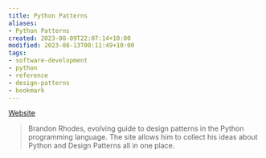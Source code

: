 ```yaml
---
title: Python Patterns
aliases:
- Python Patterns
created: 2023-08-09T22:07:14+10:00
modified: 2023-08-13T00:11:49+10:00
tags:
- software-development
- python
- reference
- design-patterns
- bookmark
---
```


[Website](https://python-patterns.guide/)

> Brandon Rhodes, evolving guide to design patterns in the Python programming language. The site allows him to collect his ideas about Python and Design Patterns all in one place.
